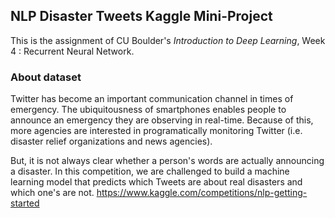 ## NLP Disaster Tweets Kaggle Mini-Project
This is the assignment of CU Boulder's *Introduction to Deep Learning*, Week 4 : Recurrent Neural Network.

### About dataset
Twitter has become an important communication channel in times of emergency. The ubiquitousness of smartphones enables people to announce an emergency they are observing in real-time. Because of this, more agencies are interested in programatically monitoring Twitter (i.e. disaster relief organizations and news agencies).

But, it is not always clear whether a person's words are actually announcing a disaster. In this competition, we are challenged to build a machine learning model that predicts which Tweets are about real disasters and which one's are not. https://www.kaggle.com/competitions/nlp-getting-started
